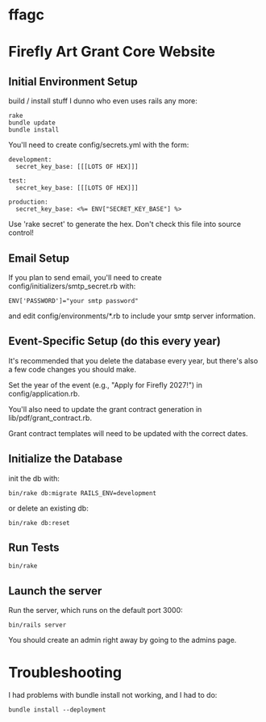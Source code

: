 ffagc
=====

# Firefly Art Grant Core Website

## Initial Environment Setup

build / install stuff I dunno who even uses rails any more:

    rake
    bundle update
    bundle install

You'll need to create config/secrets.yml with the form:

    development:
      secret_key_base: [[[LOTS OF HEX]]]

    test:
      secret_key_base: [[[LOTS OF HEX]]]

    production:
      secret_key_base: <%= ENV["SECRET_KEY_BASE"] %>

Use 'rake secret' to generate the hex.  Don't check this file into source control!

## Email Setup

If you plan to send email, you'll need to create config/initializers/smtp_secret.rb
with:

    ENV['PASSWORD']="your smtp password"

and edit config/environments/*.rb to include your smtp server information.

## Event-Specific Setup (do this every year)

It's recommended that you delete the database every year, but there's also a few code
changes you should make.

Set the year of the event (e.g., "Apply for Firefly 2027!") in config/application.rb.

You'll also need to update the grant contract generation in lib/pdf/grant_contract.rb.

Grant contract templates will need to be updated with the correct dates.

## Initialize the Database

init the db with:

    bin/rake db:migrate RAILS_ENV=development

or delete an existing db:

    bin/rake db:reset

## Run Tests

    bin/rake

## Launch the server

Run the server, which runs on the default port 3000:

    bin/rails server

You should create an admin right away by going to the admins page.


# Troubleshooting

I had problems with bundle install not working, and I had to do:

    bundle install --deployment
